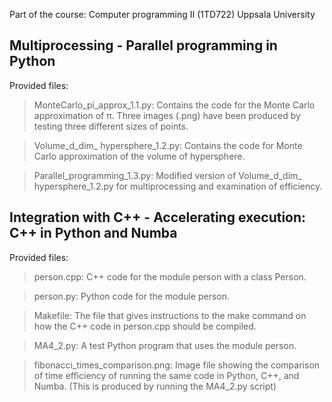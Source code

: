 
Part of the course: Computer programming II (1TD722)
Uppsala University


## Multiprocessing - Parallel programming in Python

Provided files:


> MonteCarlo_pi_approx_1.1.py: Contains the code for the Monte Carlo approximation of π. Three images (.png) have been produced by testing three different sizes of points.

> Volume_d_dim_ hypersphere_1.2.py: Contains the code for Monte Carlo approximation of the volume of hypersphere.

> Parallel_programming_1.3.py: Modified version of Volume_d_dim_ hypersphere_1.2.py for multiprocessing and examination of efficiency.




## Integration with C++ - Accelerating execution: C++ in Python and Numba



Provided files:

> person.cpp: C++ code for the module person with a class Person.

> person.py: Python code for the module person.

> Makefile: The file that gives instructions to the make command on how the C++ code in person.cpp should be compiled.
	 
> MA4_2.py: A test Python program that uses the module person.

> fibonacci_times_comparison.png: Image file showing the comparison of time efficiency of running the same code in Python, C++, and Numba. (This is produced by running the MA4_2.py script)
